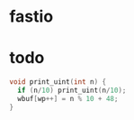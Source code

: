 # fastio

# todo
```cpp
void print_uint(int n) {
  if (n/10) print_uint(n/10);
  wbuf[wp++] = n % 10 + 48;
}
```
